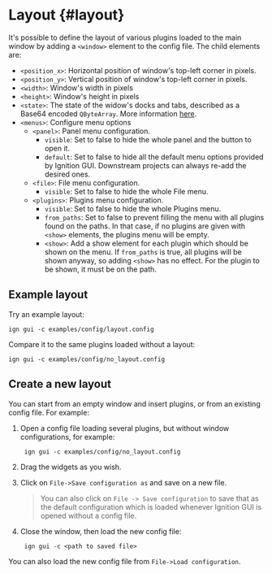 Layout {#layout}
======

It's possible to define the layout of various plugins loaded to the main window
by adding a `<window>` element to the config file. The child elements are:

* `<position_x>`: Horizontal position of window's top-left corner in pixels.
* `<position_y>`: Vertical position of window's top-left corner in pixels.
* `<width>`: Window's width in pixels
* `<height>`: Window's height in pixels
* `<state>`: The state of the widow's docks and tabs, described as a Base64
             encoded `QByteArray`. More information
             [here](http://doc.qt.io/qt-5/qmainwindow.html#saveState).
* `<menus>`: Configure menu options
    * `<panel>`: Panel menu configuration.
        * `visible`: Set to false to hide the whole panel and the button to open
                     it.
        * `default`: Set to false to hide all the default menu options provided
                     by Ignition GUI. Downstream projects can always re-add the
                     desired ones.
    * `<file>`: File menu configuration.
        * `visible`: Set to false to hide the whole File menu.
    * `<plugins>`: Plugins menu configuration.
        * `visible`: Set to false to hide the whole Plugins menu.
        * `from_paths`: Set to false to prevent filling the menu with all
                        plugins found on the paths. In that case, if no plugins
                        are given with `<show>` elements, the plugins menu will
                        be empty.
        * `<show>`: Add a show element for each plugin which should be shown on
                    the menu. If `from_paths` is true, all plugins will be shown
                    anyway, so adding `<show>` has no effect. For the plugin to
                    be shown, it must be on the path.

## Example layout

Try an example layout:

    ign gui -c examples/config/layout.config

Compare it to the same plugins loaded without a layout:

    ign gui -c examples/config/no_layout.config

## Create a new layout

You can start from an empty window and insert plugins, or from an existing
config file. For example:

1. Open a config file loading several plugins, but without window
   configurations, for example:

        ign gui -c examples/config/no_layout.config

1. Drag the widgets as you wish.

1. Click on `File->Save configuration as` and save on a new file.

    > You can also click on `File -> Save configuration` to save that as the
      default configuration which is loaded whenever Ignition GUI is opened
      without a config file.

1. Close the window, then load the new config file:

        ign gui -c <path to saved file>

You can also load the new config file from `File->Load configuration`.
